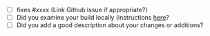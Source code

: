 - [ ] fixes #xxxx (Link Github Issue if appropriate?)
- [ ] Did you examine your build locally (instructions [here](https://help.github.com/en/github/working-with-github-pages/testing-your-github-pages-site-locally-with-jekyll)?
- [ ] Did you add a good description about your changes or additions?

